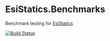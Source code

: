 # EsiStatics.Benchmarks

Benchmark testing for [EsiStatics](https://github.com/jameson2011/EsiStatics)

[![Build Status](https://dev.azure.com/j7db/EsiStatics.Benchmarks/_apis/build/status/jameson2011.EsiStatics.Benchmarks?branchName=master)](https://dev.azure.com/j7db/EsiStatics.Benchmarks/_build/latest?definitionId=3&branchName=master)
